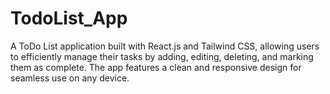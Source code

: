 # TodoList_App
 A ToDo List application built with React.js and Tailwind CSS, allowing users to efficiently manage their tasks by adding, editing, deleting, and marking them as complete. The app features a clean and responsive design for seamless use on any device.
